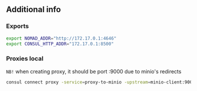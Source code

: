 ## Additional info
### Exports

```bash
export NOMAD_ADDR="http://172.17.0.1:4646"
export CONSUL_HTTP_ADDR="172.17.0.1:8500"
```

### Proxies local
`NB!` when creating proxy, it should be port :9000 due to minio's redirects

```bash
consul connect proxy -service=proxy-to-minio -upstream=minio-client:9000 -log-level=TRACE
```